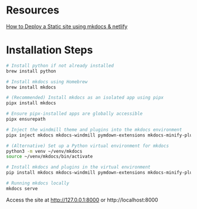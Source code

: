 # Resources
[How to Deploy a Static site using mkdocs & netlify](https://collabnix.com/how-to-deploy-a-static-site-using-mkdocs-and-netlify/)

# Installation Steps
```bash
# Install python if not already installed
brew install python

# Install mkdocs using Homebrew
brew install mkdocs

# (Recommended) Install mkdocs as an isolated app using pipx
pipx install mkdocs

# Ensure pipx-installed apps are globally accessible
pipx ensurepath

# Inject the windmill theme and plugins into the mkdocs environment
pipx inject mkdocs mkdocs-windmill pymdown-extensions mkdocs-minify-plugin mkdocs-swagger-ui-tag

# (Alternative) Set up a Python virtual environment for mkdocs
python3 -m venv ~/venv/mkdocs
source ~/venv/mkdocs/bin/activate

# Install mkdocs and plugins in the virtual environment
pip install mkdocs mkdocs-windmill pymdown-extensions mkdocs-minify-plugin mkdocs-swagger-ui-tag

# Running mkdocs locally
mkdocs serve
```
Access the site at http://127.0.0.1:8000 or http://localhost:8000

